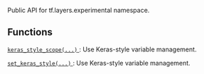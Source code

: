 Public API for tf.layers.experimental namespace.

## Functions
[ `keras_style_scope(...)` ](https://tensorflow.google.cn/api_docs/python/tf/compat/v1/layers/experimental/keras_style_scope): Use Keras-style variable management.

[ `set_keras_style(...)` ](https://tensorflow.google.cn/api_docs/python/tf/compat/v1/layers/experimental/set_keras_style): Use Keras-style variable management.

